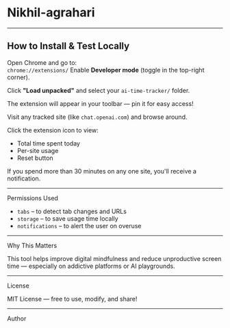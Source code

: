 # Nikhil-agrahari


---

## How to Install & Test Locally
Open Chrome and go to:  
   `chrome://extensions/`
Enable **Developer mode** (toggle in the top-right corner).

Click **"Load unpacked"** and select your `ai-time-tracker/` folder.

The extension will appear in your toolbar — pin it for easy access!

Visit any tracked site (like `chat.openai.com`) and browse around.

Click the extension icon to view:
   - Total time spent today
   - Per-site usage
   - Reset button

If you spend more than 30 minutes on any one site, you'll receive a notification.

---

Permissions Used

- `tabs` – to detect tab changes and URLs
- `storage` – to save usage time locally
- `notifications` – to alert the user on overuse

---
Why This Matters

This tool helps improve digital mindfulness and reduce unproductive screen time — especially on addictive platforms or AI playgrounds.

---

License

MIT License — free to use, modify, and share!

---

 Author



